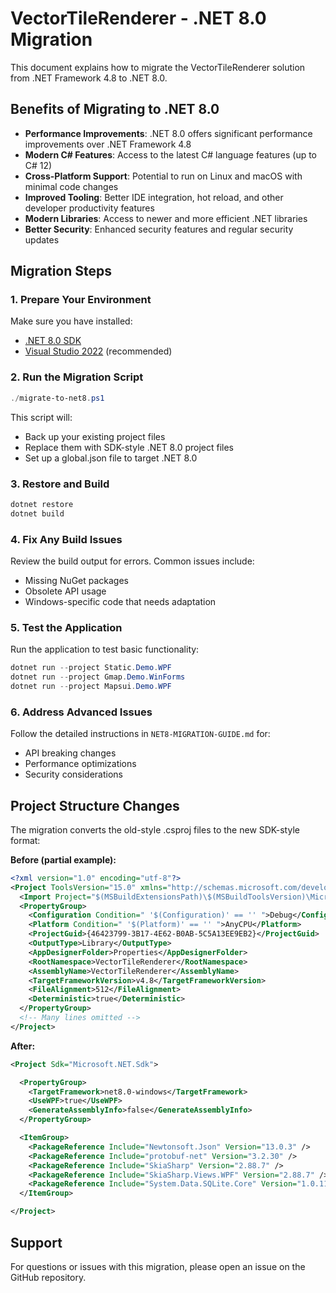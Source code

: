 # VectorTileRenderer - .NET 8.0 Migration

This document explains how to migrate the VectorTileRenderer solution from .NET Framework 4.8 to .NET 8.0.

## Benefits of Migrating to .NET 8.0

- **Performance Improvements**: .NET 8.0 offers significant performance improvements over .NET Framework 4.8
- **Modern C# Features**: Access to the latest C# language features (up to C# 12)
- **Cross-Platform Support**: Potential to run on Linux and macOS with minimal code changes
- **Improved Tooling**: Better IDE integration, hot reload, and other developer productivity features
- **Modern Libraries**: Access to newer and more efficient .NET libraries
- **Better Security**: Enhanced security features and regular security updates

## Migration Steps

### 1. Prepare Your Environment

Make sure you have installed:
- [.NET 8.0 SDK](https://dotnet.microsoft.com/download/dotnet/8.0)
- [Visual Studio 2022](https://visualstudio.microsoft.com/vs/) (recommended)

### 2. Run the Migration Script

```powershell
./migrate-to-net8.ps1
```

This script will:
- Back up your existing project files
- Replace them with SDK-style .NET 8.0 project files
- Set up a global.json file to target .NET 8.0

### 3. Restore and Build

```powershell
dotnet restore
dotnet build
```

### 4. Fix Any Build Issues

Review the build output for errors. Common issues include:

- Missing NuGet packages
- Obsolete API usage
- Windows-specific code that needs adaptation

### 5. Test the Application

Run the application to test basic functionality:

```powershell
dotnet run --project Static.Demo.WPF
dotnet run --project Gmap.Demo.WinForms
dotnet run --project Mapsui.Demo.WPF
```

### 6. Address Advanced Issues

Follow the detailed instructions in `NET8-MIGRATION-GUIDE.md` for:
- API breaking changes
- Performance optimizations
- Security considerations

## Project Structure Changes

The migration converts the old-style .csproj files to the new SDK-style format:

**Before (partial example):**
```xml
<?xml version="1.0" encoding="utf-8"?>
<Project ToolsVersion="15.0" xmlns="http://schemas.microsoft.com/developer/msbuild/2003">
  <Import Project="$(MSBuildExtensionsPath)\$(MSBuildToolsVersion)\Microsoft.Common.props" Condition="Exists('$(MSBuildExtensionsPath)\$(MSBuildToolsVersion)\Microsoft.Common.props')" />
  <PropertyGroup>
    <Configuration Condition=" '$(Configuration)' == '' ">Debug</Configuration>
    <Platform Condition=" '$(Platform)' == '' ">AnyCPU</Platform>
    <ProjectGuid>{46423799-3B17-4E62-B0AB-5C5A13EE9EB2}</ProjectGuid>
    <OutputType>Library</OutputType>
    <AppDesignerFolder>Properties</AppDesignerFolder>
    <RootNamespace>VectorTileRenderer</RootNamespace>
    <AssemblyName>VectorTileRenderer</AssemblyName>
    <TargetFrameworkVersion>v4.8</TargetFrameworkVersion>
    <FileAlignment>512</FileAlignment>
    <Deterministic>true</Deterministic>
  </PropertyGroup>
  <!-- Many lines omitted -->
</Project>
```

**After:**
```xml
<Project Sdk="Microsoft.NET.Sdk">

  <PropertyGroup>
    <TargetFramework>net8.0-windows</TargetFramework>
    <UseWPF>true</UseWPF>
    <GenerateAssemblyInfo>false</GenerateAssemblyInfo>
  </PropertyGroup>

  <ItemGroup>
    <PackageReference Include="Newtonsoft.Json" Version="13.0.3" />
    <PackageReference Include="protobuf-net" Version="3.2.30" />
    <PackageReference Include="SkiaSharp" Version="2.88.7" />
    <PackageReference Include="SkiaSharp.Views.WPF" Version="2.88.7" />
    <PackageReference Include="System.Data.SQLite.Core" Version="1.0.118" />
  </ItemGroup>

</Project>
```

## Support

For questions or issues with this migration, please open an issue on the GitHub repository.